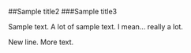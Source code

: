 ##Sample title2
###Sample title3

Sample text. A lot of sample text. I mean... really a lot.

New line. More text.